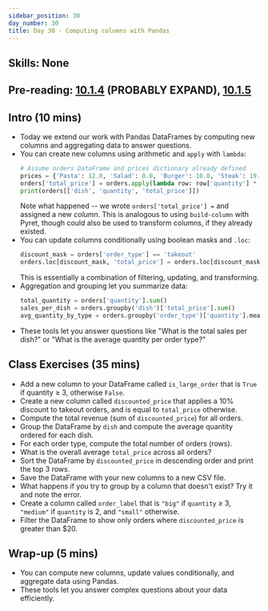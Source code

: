 ```yaml
---
sidebar_position: 30
day_number: 30
title: Day 30 - Computing columns with Pandas
---
```


## Skills: None

## Pre-reading: [10.1.4](https://dcic-world.org/2024-09-03/python-tables-Pandas.html#(part._.Computing_.New_.Columns)) (PROBABLY EXPAND), [10.1.5](https://dcic-world.org/2024-09-03/python-tables-Pandas.html#(part._.Aggregating_and_.Grouping_.Columns))

## Intro (10 mins)
- Today we extend our work with Pandas DataFrames by computing new columns and aggregating data to answer questions.
- You can create new columns using arithmetic and `apply` with `lambda`:
  ```python
  # Assume orders DataFrame and prices dictionary already defined
  prices = {'Pasta': 12.0, 'Salad': 8.0, 'Burger': 10.0, 'Steak': 19.0}
  orders['total_price'] = orders.apply(lambda row: row['quantity'] * prices.get(row['dish'], 0), axis=1)
  print(orders[['dish', 'quantity', 'total_price']])
  ```
  Note what happened -- we wrote `orders['total_price'] =` and assigned a new _column_. This is analogous to using `build-column` with Pyret, though could also be used to transform columns, if they already existed.
- You can update columns conditionally using boolean masks and `.loc`:
  ```python
  discount_mask = orders['order_type'] == 'takeout'
  orders.loc[discount_mask, 'total_price'] = orders.loc[discount_mask, 'total_price'] * 0.90
  ```
  This is essentially a combination of filtering, updating, and transforming.
- Aggregation and grouping let you summarize data:
  ```python
  total_quantity = orders['quantity'].sum()
  sales_per_dish = orders.groupby('dish')['total_price'].sum()
  avg_quantity_by_type = orders.groupby('order_type')['quantity'].mean()
  ```
- These tools let you answer questions like "What is the total sales per dish?" or "What is the average quantity per order type?"

## Class Exercises (35 mins)
- Add a new column to your DataFrame called `is_large_order` that is `True` if quantity ≥ 3, otherwise `False`.
- Create a new column called `discounted_price` that applies a 10% discount to takeout orders, and is equal to `total_price` otherwise.
- Compute the total revenue (sum of `discounted_price`) for all orders.
- Group the DataFrame by `dish` and compute the average quantity ordered for each dish.
- For each order type, compute the total number of orders (rows).
- What is the overall average `total_price` across all orders?
- Sort the DataFrame by `discounted_price` in descending order and print the top 3 rows.
- Save the DataFrame with your new columns to a new CSV file.
- What happens if you try to group by a column that doesn't exist? Try it and note the error.
- Create a column called `order_label` that is `"big"` if `quantity` ≥ 3, `"medium"` if `quantity` is 2, and `"small"` otherwise.
- Filter the DataFrame to show only orders where `discounted_price` is greater than $20.

## Wrap-up (5 mins)
- You can compute new columns, update values conditionally, and aggregate data using Pandas.
- These tools let you answer complex questions about your data efficiently.
